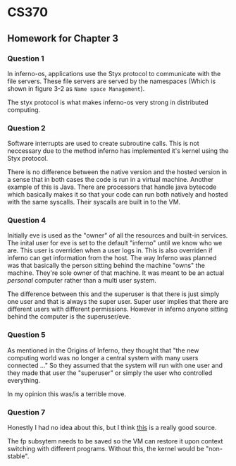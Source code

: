 # CS370
## Homework for Chapter 3

### Question 1

In inferno-os, applications use the Styx protocol to communicate with the file servers. These file servers are served by the namespaces (Which is shown in figure 3-2 as `Name space Management`).

The styx protocol is what makes inferno-os very strong in distributed computing.

### Question 2

Software interrupts are used to create subroutine calls. This is not neccessary due to the method inferno has implemented it's kernel using the Styx protocol.

There is no difference between the native version and the hosted version in a sense that in both cases the code is run in a virtual machine. Another example of this is Java. There are processors that handle java bytecode which basically makes it so that your code can run both natively and hosted with the same syscalls. Their syscalls are built in to the VM.


### Question 4

Initially eve is used as the "owner" of all the resources and built-in services. The inital user for eve is set to the default "inferno" until we know who we are. This user is overriden when a user logs in. This is also overriden if inferno can get information from the host. The way Inferno was planned was that basically the person sitting behind the machine "owns" the machine. They're sole owner of that machine. It was meant to be an actual _personal_ computer rather than a multi user system.

The difference between this and the superuser is that there is just simply one user and that is always the super user. Super user implies that there are different users with different permissions. However in inferno anyone sitting behind the computer is the superuser/eve.


### Question 5

As mentioned in the Origins of Inferno, they thought that "the new computing world was no longer a central system with many users connected ..." So they assumed that the system will run with one user and they made that user the "superuser" or simply the user who controlled everything.

In my opinion this was/is a terrible move.

### Question 7

Honestly I had no idea about this, but I think [this](http://yarchive.net/comp/linux/fp_state_save.html) is a really good source.

The fp subsytem needs to be saved so the VM can restore it upon context switching with different programs. Without this, the kernel would be "non-stable".
